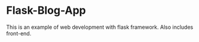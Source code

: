 # Flask-Blog-App
This is an example of web development with flask framework. Also includes front-end.
